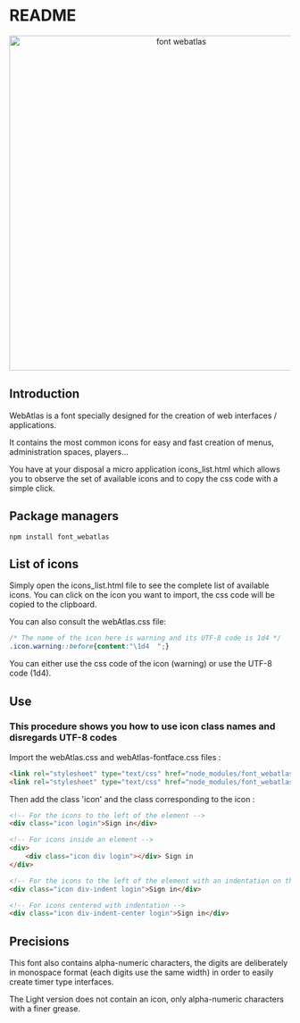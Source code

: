 # README

<p align="center">
    <img alt="font webatlas" src="https://lmoraes.fr/assets/git/font_webatlas.png" width="600">
</p>

## Introduction

WebAtlas is a font specially designed for the creation of web interfaces / applications.

It contains the most common icons for easy and fast creation of menus, administration spaces, players...

You have at your disposal a micro application icons_list.html which allows you to observe the set of available icons and to copy the css code with a simple click.

## Package managers

```console
npm install font_webatlas
```

## List of icons

Simply open the icons_list.html file to see the complete list of available icons.
You can click on the icon you want to import, the css code will be copied to the clipboard.

You can also consult the webAtlas.css file:
```css
/* The name of the icon here is warning and its UTF-8 code is 1d4 */
.icon.warning::before{content:"\1d4  ";}
```

You can either use the css code of the icon (warning) or use the UTF-8 code (1d4).

## Use

### This procedure shows you how to use icon class names and disregards UTF-8 codes

Import the webAtlas.css and webAtlas-fontface.css files :
```html
<link rel="stylesheet" type="text/css" href="node_modules/font_webatlas/dist/css/webAtlas.css">
<link rel="stylesheet" type="text/css" href="node_modules/font_webatlas/dist/css/webAtlas-fontface.css">
```

Then add the class 'icon' and the class corresponding to the icon :
```html
<!-- For the icons to the left of the element -->
<div class="icon login">Sign in</div>

<!-- For icons inside an element -->
<div>
    <div class="icon div login"></div> Sign in
</div>

<!-- For the icons to the left of the element with an indentation on the right -->
<div class="icon div-indent login">Sign in</div>

<!-- For icons centered with indentation -->
<div class="icon div-indent-center login">Sign in</div>
```

## Precisions

This font also contains alpha-numeric characters, the digits are deliberately in monospace format (each digits use the same width) in order to easily create timer type interfaces.

The Light version does not contain an icon, only alpha-numeric characters with a finer grease.

